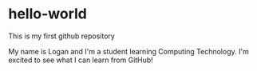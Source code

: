 # hello-world
This is my first github repository

My name is Logan and I'm a student learning Computing Technology. I'm excited to see what I can learn from GitHub!
